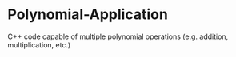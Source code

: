 # Polynomial-Application
C++ code capable of multiple polynomial operations (e.g. addition, multiplication, etc.)
